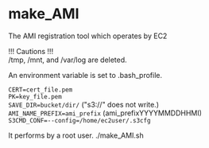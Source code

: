 make_AMI
========

The AMI registration tool which operates by EC2

!!!  Cautions  !!!  
/tmp, /mnt, and /var/log are deleted. 


An environment variable is set to .bash_profile. 

`CERT=cert_file.pem`  
`PK=key_file.pem`  
`SAVE_DIR=bucket/dir/`  ("s3://" does not write.)  
`AMI_NAME_PREFIX=ami_prefix`  (ami_prefixYYYYMMDDHHMI)  
`S3CMD_CONF=--config=/home/ec2user/.s3cfg`  


It performs by a root user. 
./make_AMI.sh


